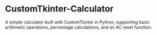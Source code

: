 # CustomTkinter-Calculator
 A simple calculator built with CustomTkinter in Python, supporting basic arithmetic operations, percentage calculations, and an AC reset function.
